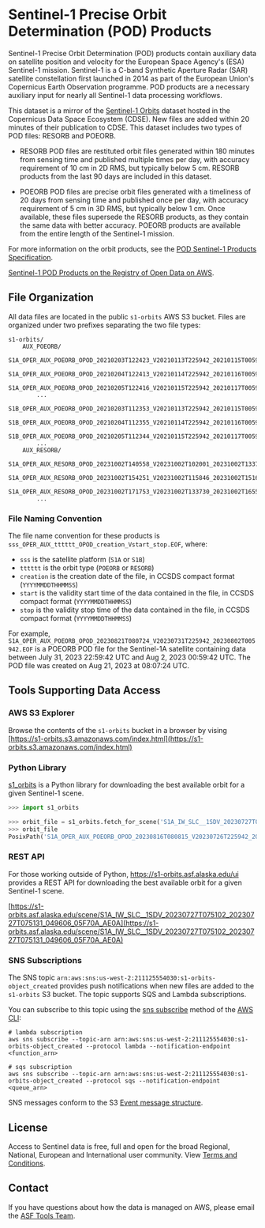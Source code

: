 # Sentinel-1 Precise Orbit Determination (POD) Products

Sentinel-1 Precise Orbit Determination (POD) products contain auxiliary data on satellite position and velocity for the European Space Agency's (ESA) Sentinel-1 mission. Sentinel-1 is a C-band Synthetic Aperture Radar (SAR) satellite constellation first launched in 2014 as part of the European Union's Copernicus Earth Observation programme. POD products are a necessary auxiliary input for nearly all Sentinel-1 data processing workflows.

This dataset is a mirror of the [Sentinel-1 Orbits](https://documentation.dataspace.copernicus.eu/Data/ComplementaryData/Additional.html#sentinel-1-orbits) dataset hosted in the Copernicus Data Space Ecosystem (CDSE). New files are added within 20 minutes of their publication to CDSE. This dataset includes two types of POD files: RESORB and POEORB.

- RESORB POD files are restituted orbit files generated within 180 minutes from sensing time and published multiple times per day, with accuracy requirement of 10 cm in 2D RMS, but typically below 5 cm. RESORB products from the last 90 days are included in this dataset.

- POEORB POD files are precise orbit files generated with a timeliness of 20 days from sensing time and published once per day, with accuracy requirement of 5 cm in 3D RMS, but typically below 1 cm. Once available, these files supersede the RESORB products, as they contain the same data with better accuracy. POEORB products are available from the entire length of the Sentinel-1 mission.

For more information on the orbit products, see the [POD Sentinel-1 Products Specification](https://sentiwiki.copernicus.eu/web/s1-processing#S1Processing-PODSentinel-1ProductsSpecificationS1-Processing-POD-Sentinel-1-Products-Specification).

[Sentinel-1 POD Products on the Registry of Open Data on AWS](https://registry.opendata.aws/s1-orbits/).

## File Organization

All data files are located in the public `s1-orbits` AWS S3 bucket. Files are organized under two prefixes separating the two file types:

```commandline
s1-orbits/
    AUX_POEORB/
        S1A_OPER_AUX_POEORB_OPOD_20210203T122423_V20210113T225942_20210115T005942.EOF
        S1A_OPER_AUX_POEORB_OPOD_20210204T122413_V20210114T225942_20210116T005942.EOF
        S1A_OPER_AUX_POEORB_OPOD_20210205T122416_V20210115T225942_20210117T005942.EOF
        ...
        S1B_OPER_AUX_POEORB_OPOD_20210203T112353_V20210113T225942_20210115T005942.EOF
        S1B_OPER_AUX_POEORB_OPOD_20210204T112355_V20210114T225942_20210116T005942.EOF
        S1B_OPER_AUX_POEORB_OPOD_20210205T112344_V20210115T225942_20210117T005942.EOF
        ...
    AUX_RESORB/
        S1A_OPER_AUX_RESORB_OPOD_20231002T140558_V20231002T102001_20231002T133731.EOF
        S1A_OPER_AUX_RESORB_OPOD_20231002T154251_V20231002T115846_20231002T151616.EOF
        S1A_OPER_AUX_RESORB_OPOD_20231002T171753_V20231002T133730_20231002T165500.EOF
        ...
```

### File Naming Convention

The file name convention for these products is `sss_OPER_AUX_tttttt_OPOD_creation_Vstart_stop.EOF`, where:
- `sss` is the satellite platform (`S1A` or `S1B`)
- `tttttt` is the orbit type (`POEORB` or `RESORB`)
- `creation` is the creation date of the file, in CCSDS compact format (`YYYYMMDDTHHMMSS`)
- `start` is the validity start time of the data contained in the file, in CCSDS compact format (`YYYYMMDDTHHMMSS`)
- `stop` is the validity stop time of the data contained in the file, in CCSDS compact format (`YYYYMMDDTHHMMSS`)

For example, `S1A_OPER_AUX_POEORB_OPOD_20230821T080724_V20230731T225942_20230802T005942.EOF` is a POEORB POD file for the Sentinel-1A satellite containing data between July 31, 2023 22:59:42 UTC and Aug 2, 2023 00:59:42 UTC. The POD file was created on Aug 21, 2023 at 08:07:24 UTC.

## Tools Supporting Data Access

### AWS S3 Explorer

Browse the contents of the `s1-orbits` bucket in a browser by vising [https://s1-orbits.s3.amazonaws.com/index.html](https://s1-orbits.s3.amazonaws.com/index.html)

### Python Library

[s1_orbits](https://pypi.org/project/s1-orbits/) is a Python library for downloading the best available orbit for a given Sentinel-1 scene.

```python
>>> import s1_orbits

>>> orbit_file = s1_orbits.fetch_for_scene('S1A_IW_SLC__1SDV_20230727T075102_20230727T075131_049606_05F70A_AE0A')
>>> orbit_file
PosixPath('S1A_OPER_AUX_POEORB_OPOD_20230816T080815_V20230726T225942_20230728T005942.EOF')
```

### REST API

For those working outside of Python, https://s1-orbits.asf.alaska.edu/ui provides a REST API for downloading the best available orbit for a given Sentinel-1 scene.

[https://s1-orbits.asf.alaska.edu/scene/S1A_IW_SLC__1SDV_20230727T075102_20230727T075131_049606_05F70A_AE0A](https://s1-orbits.asf.alaska.edu/scene/S1A_IW_SLC__1SDV_20230727T075102_20230727T075131_049606_05F70A_AE0A)

### SNS Subscriptions

The SNS topic `arn:aws:sns:us-west-2:211125554030:s1-orbits-object_created` provides push notifications when new files are added to the `s1-orbits` S3 bucket. The topic supports SQS and Lambda subscriptions.

You can subscribe to this topic using the [sns subscribe](https://docs.aws.amazon.com/cli/latest/reference/sns/subscribe.html) method of the [AWS CLI](https://aws.amazon.com/cli/):

```commandline
# lambda subscription
aws sns subscribe --topic-arn arn:aws:sns:us-west-2:211125554030:s1-orbits-object_created --protocol lambda --notification-endpoint <function_arn>

# sqs subscription
aws sns subscribe --topic-arn arn:aws:sns:us-west-2:211125554030:s1-orbits-object_created --protocol sqs --notification-endpoint <queue_arn>
```

SNS messages conform to the S3 [Event message structure](https://docs.aws.amazon.com/AmazonS3/latest/userguide/notification-content-structure.html).

## License

Access to Sentinel data is free, full and open for the broad Regional, National, European and International user community. View [Terms and Conditions](https://dataspace.copernicus.eu/terms-and-conditions).

## Contact

If you have questions about how the data is managed on AWS, please email the [ASF Tools Team](mailto:uaf-asf-apd@alaska.edu).
